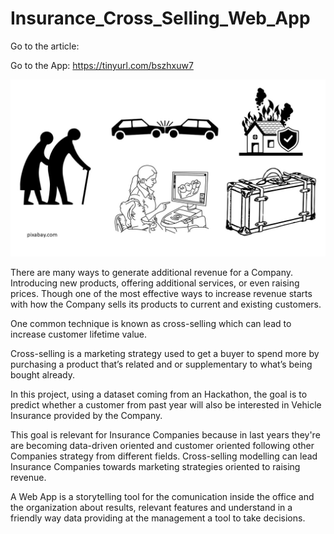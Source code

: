 # Insurance_Cross_Selling_Web_App

Go to the article:

Go to the App: https://tinyurl.com/bszhxuw7

![](images/cross_selling_homepage.jpg)




There are many ways to generate additional revenue for a Company. Introducing new products, offering additional services, or even raising prices. Though one of the most effective ways to increase revenue starts with how the Company sells its products to current and existing customers.

One common technique is known as cross-selling which can lead to increase customer lifetime value.

Cross-selling is a marketing strategy used to get a buyer to spend more by purchasing a product that’s related and or supplementary to what’s being bought already.

In this project, using a dataset coming from an Hackathon, the goal is to predict whether a customer from past year will also be interested in Vehicle Insurance provided by the Company.

This goal is relevant for Insurance Companies because in last years they're are becoming data-driven oriented and customer oriented following other Companies strategy from different fields. Cross-selling modelling can lead Insurance Companies towards marketing strategies oriented to raising revenue.

A Web App is a storytelling tool for the comunication inside the office and the organization about results, relevant features and understand in a friendly way data providing at the management a tool to take decisions.


